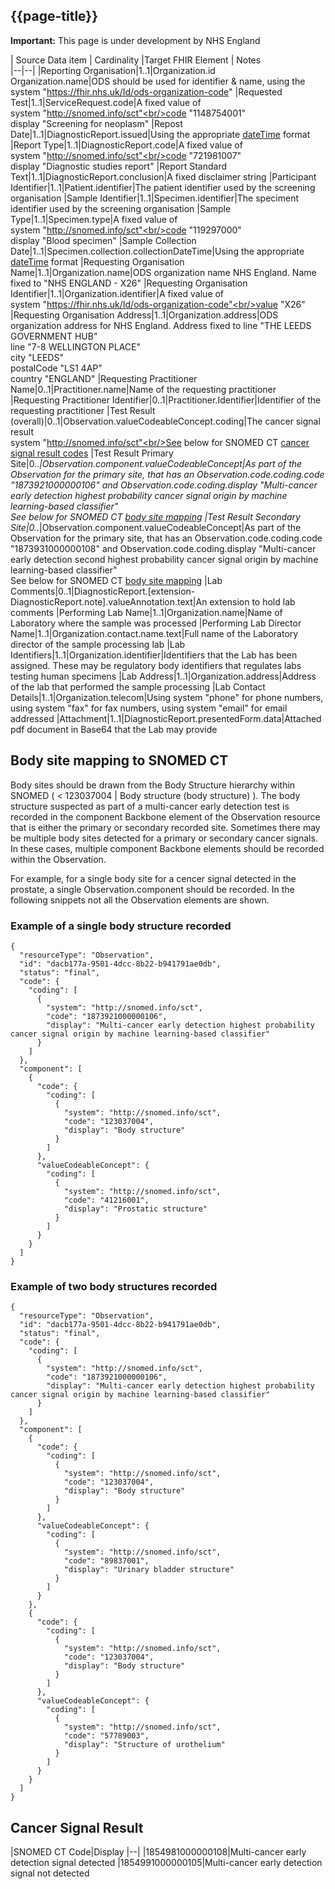 ## {{page-title}}
    
  <div markdown="span" class="alert alert-warning" role="alert"><i class="fa fa-warning"></i><b> Important:</b> This page is under development by NHS England</div>
 

| Source Data item               | Cardinality |Target FHIR Element                 | Notes         
|--|--|
|Reporting Organisation|1..1|Organization.id<br/>Organization.name|ODS should be used for identifier & name, using the system "https://fhir.nhs.uk/Id/ods-organization-code"
|Requested Test|1..1|ServiceRequest.code|A fixed value of<br/>system "http://snomed.info/sct"<br/>code "1148754001"<br/>display "Screening for neoplasm"
|Repost Date|1..1|DiagnosticReport.issued|Using the appropriate [dateTime](http://hl7.org/fhir/datatypes.html#dateTime) format
|Report Type|1..1|DiagnosticReport.code|A fixed value of<br/>system "http://snomed.info/sct"<br/>code "721981007"<br/>display "Diagnostic studies report"
|Report Standard Text|1..1|DiagnosticReport.conclusion|A fixed disclaimer string
|Participant Identifier|1..1|Patient.identifier|The patient identifier used by the screening organisation
|Sample Identifier|1..1|Specimen.identifier|The speciment identifier used by the screening organisation
|Sample Type|1..1|Specimen.type|A fixed value of<br/>system "http://snomed.info/sct"<br/>code "119297000"<br/>display "Blood specimen"
|Sample Collection Date|1..1|Specimen.collection.collectionDateTime|Using the appropriate [dateTime](http://hl7.org/fhir/datatypes.html#dateTime) format
|Requesting Organisation Name|1..1|Organization.name|ODS organization name NHS England. Name fixed to "NHS ENGLAND - X26"
|Requesting Organisation Identifier|1..1|Organization.identifier|A fixed value of<br/>system "https://fhir.nhs.uk/Id/ods-organization-code"<br/>value "X26"
|Requesting Organisation Address|1..1|Organization.address|ODS organization address for NHS England. Address fixed to line "THE LEEDS GOVERNMENT HUB"<br/>line "7-8 WELLINGTON PLACE"<br/>city "LEEDS"<br/>postalCode "LS1 4AP"<br/>country "ENGLAND"
|Requesting Practitioner Name|0..1|Practitioner.name|Name of the requesting practitioner
|Requesting Practitioner Identifier|0..1|Practitioner.Identifier|Identifier of the requesting practitioner
|Test Result (overall)|0..1|Observation.valueCodeableConcept.coding|The cancer signal result <br/>system "http://snomed.info/sct"<br/>See below for SNOMED CT [cancer signal result codes](#CancerSignalResult)
|Test Result Primary Site|0..*|Observation.component.valueCodeableConcept|As part of the Observation for the primary site, that has an Observation.code.coding.code "1873921000000106" and Observation.code.coding.display "Multi-cancer early detection highest probability cancer signal origin by machine learning-based classifier"<br/>See below for SNOMED CT [body site mapping](#BodySiteMap)
|Test Result Secondary Site|0..*|Observation.component.valueCodeableConcept|As part of the Observation for the primary site, that has an Observation.code.coding.code "1873931000000108" and Observation.code.coding.display "Multi-cancer early detection second highest probability cancer signal origin by machine learning-based classifier"<br/>See below for SNOMED CT [body site mapping](#BodySiteMap)
|Lab Comments|0..1|DiagnosticReport.[extension-DiagnosticReport.note].valueAnnotation.text|An extension to hold lab comments
|Performing Lab Name|1..1|Organization.name|Name of Laboratory where the sample was processed
|Performing Lab Director Name|1..1|Organization.contact.name.text|Full name of the Laboratory director of the sample processing lab
|Lab Identifiers|1..1|Organization.identifier|Identifiers that the Lab has been assigned. These may be regulatory body identifiers that regulates labs testing human specimens
|Lab Address|1..1|Organization.address|Address of the lab that performed the sample processing
|Lab Contact Details|1..1|Organization.telecom|Using system "phone" for phone numbers, using system "fax" for fax numbers, using system "email" for email addressed
|Attachment|1..1|DiagnosticReport.presentedForm.data|Attached pdf document in Base64 that the Lab may provide


## <a id="BodySiteMap"></a>Body site mapping to SNOMED CT

Body sites should be drawn from the Body Structure hierarchy within SNOMED ( \< 123037004 \| Body structure (body structure) ). The body structure suspected as part of a multi-cancer early detection test is recorded in the component Backbone element of the Observation resource that is either the primary or secondary recorded site. Sometimes there may be multiple body sites detected for a primary or secondary cancer signals. In these cases, multiple component Backbone elements should be recorded within the Observation.

For example, for a single body site for a cencer signal detected in the prostate, a single Observation.component should be recorded. In the following snippets not all the Observation elements are shown.

### Example of a single body structure recorded
```
{
  "resourceType": "Observation",
  "id": "dacb177a-9501-4dcc-8b22-b941791ae0db",
  "status": "final",
  "code": {
    "coding": [
      {
        "system": "http://snomed.info/sct",
        "code": "1873921000000106",
        "display": "Multi-cancer early detection highest probability cancer signal origin by machine learning-based classifier"
      }
    ]
  },
  "component": [
    {
      "code": {
        "coding": [
          {
            "system": "http://snomed.info/sct",
            "code": "123037004",
            "display": "Body structure"
          }
        ]
      },
      "valueCodeableConcept": {
        "coding": [
          {
            "system": "http://snomed.info/sct",
            "code": "41216001",
            "display": "Prostatic structure"
          }
        ]
      }
    }
  ]
}
```
### Example of two body structures recorded
```
{
  "resourceType": "Observation",
  "id": "dacb177a-9501-4dcc-8b22-b941791ae0db",
  "status": "final",
  "code": {
    "coding": [
      {
        "system": "http://snomed.info/sct",
        "code": "1873921000000106",
        "display": "Multi-cancer early detection highest probability cancer signal origin by machine learning-based classifier"
      }
    ]
  },
  "component": [
    {
      "code": {
        "coding": [
          {
            "system": "http://snomed.info/sct",
            "code": "123037004",
            "display": "Body structure"
          }
        ]
      },
      "valueCodeableConcept": {
        "coding": [
          {
            "system": "http://snomed.info/sct",
            "code": "89837001",
            "display": "Urinary bladder structure"
          }
        ]
      }
    },
    {
      "code": {
        "coding": [
          {
            "system": "http://snomed.info/sct",
            "code": "123037004",
            "display": "Body structure"
          }
        ]
      },
      "valueCodeableConcept": {
        "coding": [
          {
            "system": "http://snomed.info/sct",
            "code": "57789003",
            "display": "Structure of urothelium"
          }
        ]
      }
    }
  ]
}
```



## <a id="CancerSignalResult"></a>Cancer Signal Result

|SNOMED CT Code|Display
|--|
|1854981000000108|Multi-cancer early detection signal detected
|1854991000000105|Multi-cancer early detection signal not detected
